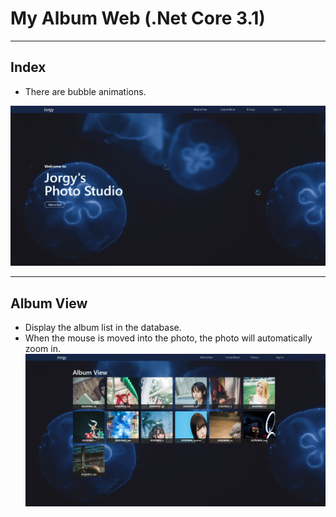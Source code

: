 
# My Album Web (.Net Core 3.1)

---

## Index
  * There are bubble animations.

![image](https://github.com/joycloud/AlbumCore/blob/master/001.JPG)

---

## Album View
  * Display the album list in the database.
  * When the mouse is moved into the photo, the photo will automatically zoom in.
![image](https://github.com/joycloud/AlbumCore/blob/master/002.JPG)

